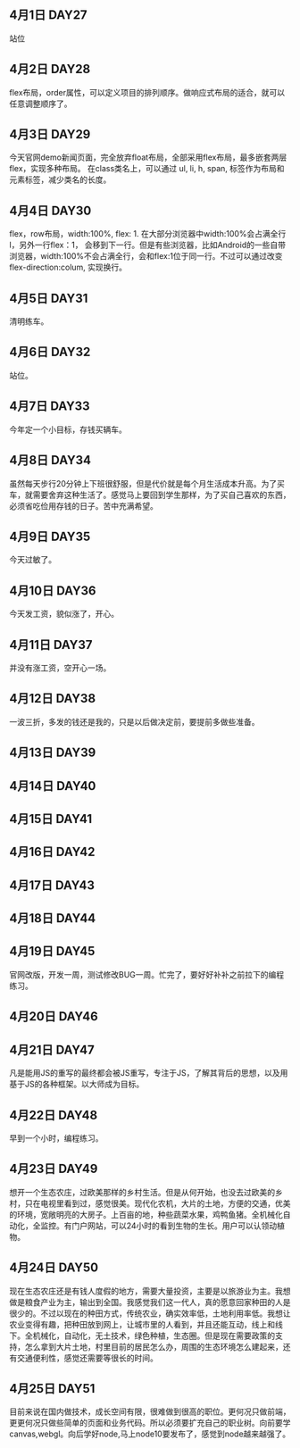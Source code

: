 4月1日 DAY27
---
站位

4月2日 DAY28
---
flex布局，order属性，可以定义项目的排列顺序。做响应式布局的适合，就可以任意调整顺序了。

4月3日 DAY29
---
今天官网demo新闻页面，完全放弃float布局，全部采用flex布局，最多嵌套两层flex，实现多种布局。
在class类名上，可以通过 ul, li, h, span, 标签作为布局和元素标签，减少类名的长度。 

4月4日 DAY30
---
flex，row布局，width:100%, flex: 1. 在大部分浏览器中width:100%会占满全行l，另外一行flex：1， 会移到下一行。但是有些浏览器，比如Android的一些自带浏览器，width:100%不会占满全行，会和flex:1位于同一行。不过可以通过改变flex-direction:colum, 实现换行。

4月5日 DAY31
---
清明练车。

4月6日 DAY32
---
站位。

4月7日 DAY33
---
今年定一个小目标，存钱买辆车。

4月8日 DAY34
---
虽然每天步行20分钟上下班很舒服，但是代价就是每个月生活成本升高。为了买车，就需要舍弃这种生活了。感觉马上要回到学生那样，为了买自己喜欢的东西，必须省吃俭用存钱的日子。苦中充满希望。

4月9日 DAY35
---
今天过敏了。

4月10日 DAY36
---
今天发工资，貌似涨了，开心。

4月11日 DAY37
---
并没有涨工资，空开心一场。

4月12日 DAY38
---
一波三折，多发的钱还是我的，只是以后做决定前，要提前多做些准备。

4月13日 DAY39
---

4月14日 DAY40
---

4月15日 DAY41
---

4月16日 DAY42
---

4月17日 DAY43
---

4月18日 DAY44
---

4月19日 DAY45
---
官网改版，开发一周，测试修改BUG一周。忙完了，要好好补补之前拉下的编程练习。

4月20日 DAY46
---

4月21日 DAY47
---
凡是能用JS的重写的最终都会被JS重写，专注于JS，了解其背后的思想，以及用基于JS的各种框架。以大师成为目标。

4月22日 DAY48
---
早到一个小时，编程练习。

4月23日 DAY49
---
想开一个生态农庄，过欧美那样的乡村生活。但是从何开始，也没去过欧美的乡村，只在电视里看到过，感觉很美。现代化农机，大片的土地，方便的交通，优美的环境，宽敞明亮的大房子。上百亩的地，种些蔬菜水果，鸡鸭鱼猪。全机械化自动化，全监控。有门户网站，可以24小时的看到生物的生长。用户可以认领动植物。

4月24日 DAY50
---
现在生态农庄还是有钱人度假的地方，需要大量投资，主要是以旅游业为主。我想做是粮食产业为主，输出到全国。我感觉我们这一代人，真的愿意回家种田的人是很少的。不过以现在的种田方式，传统农业，确实效率低，土地利用率低。我想让农业变得有趣，把种田放到网上，让城市里的人看到，并且还能互动，线上和线下。全机械化，自动化，无土技术，绿色种植，生态圈。但是现在需要政策的支持，怎么拿到大片土地，村里目前的居民怎么办，周围的生态环境怎么建起来，还有交通便利性，感觉还需要等很长的时间。

4月25日 DAY51
---
目前来说在国内做技术，成长空间有限，很难做到很高的职位。更何况只做前端，更更何况只做些简单的页面和业务代码。所以必须要扩充自己的职业树。向前要学canvas,webgl。向后学好node,马上node10要发布了，感觉到node越来越强了。